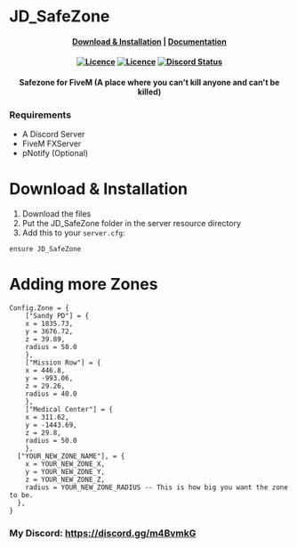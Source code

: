 # JD_SafeZone
<h4 align="center">
	<a href="#download--installation">Download & Installation</a>
	|
	<a href="https://docs.jokedevil.com/JD_logs">Documentation</a>
</h4>
<h4 align="center">
	<a href="https://github.com/JokeDevil/JD_SafeZone/releases/latest" title=""><img alt="Licence" src="https://img.shields.io/github/release/JokeDevil/JD_SafeZone.svg"></a>
	<a href="LICENSE" title=""><img alt="Licence" src="https://img.shields.io/github/license/JokeDevil/JD_logs.svg"></a>
	<a href="https://discord.gg/m4BvmkG" title=""><img alt="Discord Status" src="https://discordapp.com/api/guilds/721339695199682611/widget.png"></a>
</h4>
<h4 align="center">
 Safezone for FiveM (A place where you can't kill anyone and can't be killed)
</h4>

### Requirements
- A Discord Server
- FiveM FXServer
- pNotify (Optional)

# Download & Installation

1. Download the files
2. Put the JD_SafeZone folder in the server resource directory
3. Add this to your `server.cfg`:
```
ensure JD_SafeZone
```

# Adding more Zones
```
Config.Zone = {
	["Sandy PD"] = {
    x = 1835.73,
    y = 3676.72,
    z = 39.89,
    radius = 50.0
    },
	["Mission Row"] = {
    x = 446.8,
    y = -993.06,
    z = 29.26,
    radius = 40.0
    },
	["Medical Center"] = {
    x = 311.62,
    y = -1443.69,
    z = 29.8,
    radius = 50.0
    },
  ["YOUR_NEW_ZONE_NAME"], = {
    x = YOUR_NEW_ZONE_X,
    y = YOUR_NEW_ZONE_Y,
    z = YOUR_NEW_ZONE_Z,
    radius = YOUR_NEW_ZONE_RADIUS -- This is how big you want the zone to be.
  },
}
```
### My Discord: https://discord.gg/m4BvmkG
